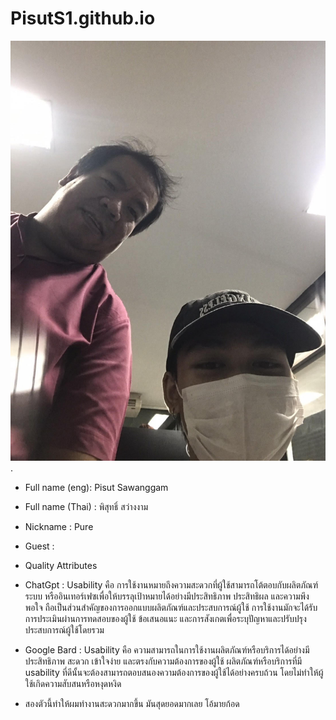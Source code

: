 # PisutS1.github.io
![alt text for screen readers](unnamed.jpg "Text to show on mouseover").
+ Full name (eng): Pisut Sawanggam  
+ Full name  (Thai) : พิสุทธิ์ สว่างงาม  
+ Nickname : Pure    
+ Guest :   


+ Quality Attributes    
 + ChatGpt : Usability คือ การใช้งานหมายถึงความสะดวกที่ผู้ใช้สามารถโต้ตอบกับผลิตภัณฑ์ ระบบ หรืออินเทอร์เฟซเพื่อให้บรรลุเป้าหมายได้อย่างมีประสิทธิภาพ ประสิทธิผล และความพึงพอใจ ถือเป็นส่วนสำคัญของการออกแบบผลิตภัณฑ์และประสบการณ์ผู้ใช้ การใช้งานมักจะได้รับการประเมินผ่านการทดสอบของผู้ใช้ ข้อเสนอแนะ และการสังเกตเพื่อระบุปัญหาและปรับปรุงประสบการณ์ผู้ใช้โดยรวม  
 + Google Bard : Usability คือ ความสามารถในการใช้งานผลิตภัณฑ์หรือบริการได้อย่างมีประสิทธิภาพ สะดวก เข้าใจง่าย และตรงกับความต้องการของผู้ใช้ ผลิตภัณฑ์หรือบริการที่มี usability ที่ดีนั้นจะต้องสามารถตอบสนองความต้องการของผู้ใช้ได้อย่างครบถ้วน โดยไม่ทำให้ผู้ใช้เกิดความสับสนหรือหงุดหงิด

+ สองตัวนี้ทำให้ผมทำงานสะดวกมากขึ้น มันสุดยอดมากเลย โอ้มายก้อด


